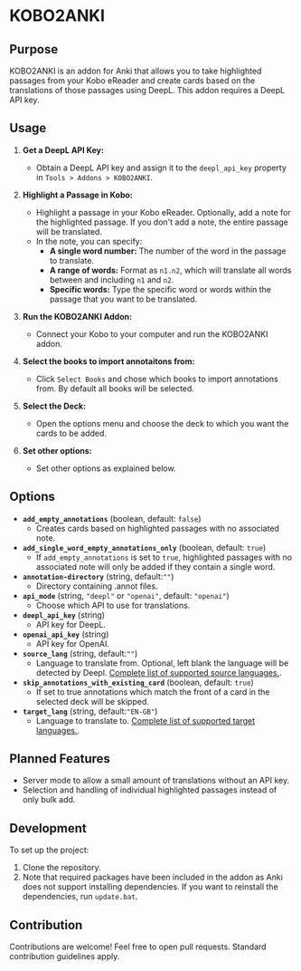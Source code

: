 # KOBO2ANKI

## Purpose

KOBO2ANKI is an addon for Anki that allows you to take highlighted passages from your Kobo eReader and create cards based on the translations of those passages using DeepL. This addon requires a DeepL API key.

## Usage

1. **Get a DeepL API Key:**

   - Obtain a DeepL API key and assign it to the `deepl_api_key` property in `Tools > Addons > KOBO2ANKI`.

2. **Highlight a Passage in Kobo:**

   - Highlight a passage in your Kobo eReader. Optionally, add a note for the highlighted passage. If you don't add a note, the entire passage will be translated.
   - In the note, you can specify:
     - **A single word number:** The number of the word in the passage to translate.
     - **A range of words:** Format as `n1.n2`, which will translate all words between and including `n1` and `n2`.
     - **Specific words:** Type the specific word or words within the passage that you want to be translated.

3. **Run the KOBO2ANKI Addon:**

   - Connect your Kobo to your computer and run the KOBO2ANKI addon.

4. **Select the books to import annotaitons from:**

   - Click `Select Books` and chose which books to import annotations from. By default all books will be selected.

5. **Select the Deck:**

   - Open the options menu and choose the deck to which you want the cards to be added.

6. **Set other options:**
   - Set other options as explained below.

## Options

- **`add_empty_annotations`** (boolean, default: `false`)
  - Creates cards based on highlighted passages with no associated note.
- **`add_single_word_empty_annotations_only`** (boolean, default: `true`)
  - If `add_empty_annotations` is set to `true`, highlighted passages with no associated note will only be added if they contain a single word.
- **`annotation-directory`** (string, default:`""`)
  - Directory containing .annot files.
- **`api_mode`** (string, `"deepl"` or `"openai"`, default: `"openai"`)
  - Choose which API to use for translations.
- **`deepl_api_key`** (string)
  - API key for DeepL.
- **`openai_api_key`** (string)
  - API key for OpenAI.
- **`source_lang`** (string, default:`""`)
  - Language to translate from. Optional, left blank the language will be detected by Deepl. [Complete list of supported source languages.](https://developers.deepl.com/docs/resources/supported-languages#source-languages).
- **`skip_annotations_with_existing_card`** (boolean, default: `true`)
  - If set to true annotations which match the front of a card in the selected deck will be skipped.
- **`target_lang`** (string, default:`"EN-GB"`)
  - Language to translate to. [Complete list of supported target languages.](https://developers.deepl.com/docs/resources/supported-languages#target-languages).

## Planned Features

- Server mode to allow a small amount of translations without an API key.
- Selection and handling of individual highlighted passages instead of only bulk add.

## Development

To set up the project:

1. Clone the repository.
2. Note that required packages have been included in the addon as Anki does not support installing dependencies. If you want to reinstall the dependencies, run `update.bat`.

## Contribution

Contributions are welcome! Feel free to open pull requests. Standard contribution guidelines apply.
